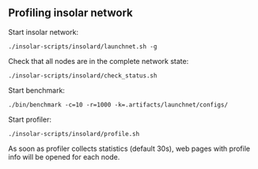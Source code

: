 ## Profiling insolar network

Start insolar network:

    ./insolar-scripts/insolard/launchnet.sh -g

Check that all nodes are in the complete network state:

    ./insolar-scripts/insolard/check_status.sh

Start benchmark:

    ./bin/benchmark -c=10 -r=1000 -k=.artifacts/launchnet/configs/

Start profiler:

    ./insolar-scripts/insolard/profile.sh

As soon as profiler collects statistics (default 30s), web pages with profile info will be opened for each node.
